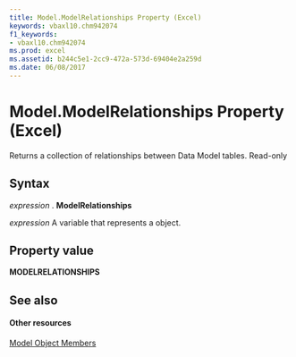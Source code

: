 ```yaml
---
title: Model.ModelRelationships Property (Excel)
keywords: vbaxl10.chm942074
f1_keywords:
- vbaxl10.chm942074
ms.prod: excel
ms.assetid: b244c5e1-2cc9-472a-573d-69404e2a259d
ms.date: 06/08/2017
---
```



# Model.ModelRelationships Property (Excel)

Returns a collection of relationships between Data Model tables. Read-only


## Syntax

 _expression_ . **ModelRelationships**

 _expression_ A variable that represents a object.


## Property value

 **MODELRELATIONSHIPS**


## See also


#### Other resources


[Model Object Members](http://msdn.microsoft.com/library/b2bd944a-3484-222b-b3d6-acd70a6ac28a%28Office.15%29.aspx)


